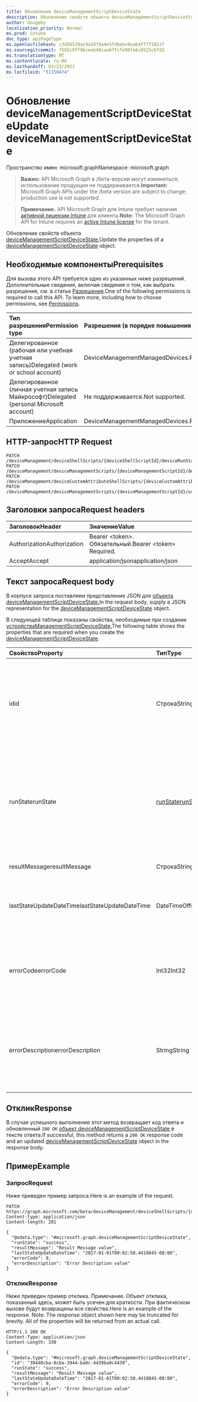 ```yaml
---
title: Обновление deviceManagementScriptDeviceState
description: Обновление свойств объекта deviceManagementScriptDeviceState.
author: dougeby
localization_priority: Normal
ms.prod: intune
doc_type: apiPageType
ms.openlocfilehash: c3d56539ac9a3d79a4e5fdbebc0eab4ff7f2823f
ms.sourcegitcommit: f592c9ff96ceeb40caa67fcfe90fe6c8525cb7d2
ms.translationtype: MT
ms.contentlocale: ru-RU
ms.lasthandoff: 03/23/2021
ms.locfileid: "51150474"
---
```

# <a name="update-devicemanagementscriptdevicestate"></a><span data-ttu-id="d8a5e-103">Обновление deviceManagementScriptDeviceState</span><span class="sxs-lookup"><span data-stu-id="d8a5e-103">Update deviceManagementScriptDeviceState</span></span>

<span data-ttu-id="d8a5e-104">Пространство имен: microsoft.graph</span><span class="sxs-lookup"><span data-stu-id="d8a5e-104">Namespace: microsoft.graph</span></span>

> <span data-ttu-id="d8a5e-105">**Важно:** API Microsoft Graph в /бета-версии могут изменяться; использование продукции не поддерживается.</span><span class="sxs-lookup"><span data-stu-id="d8a5e-105">**Important:** Microsoft Graph APIs under the /beta version are subject to change; production use is not supported.</span></span>

> <span data-ttu-id="d8a5e-106">**Примечание.** API Microsoft Graph для Intune требует наличия [активной лицензии Intune](https://go.microsoft.com/fwlink/?linkid=839381) для клиента.</span><span class="sxs-lookup"><span data-stu-id="d8a5e-106">**Note:** The Microsoft Graph API for Intune requires an [active Intune license](https://go.microsoft.com/fwlink/?linkid=839381) for the tenant.</span></span>

<span data-ttu-id="d8a5e-107">Обновление свойств объекта [deviceManagementScriptDeviceState.](../resources/intune-devices-devicemanagementscriptdevicestate.md)</span><span class="sxs-lookup"><span data-stu-id="d8a5e-107">Update the properties of a [deviceManagementScriptDeviceState](../resources/intune-devices-devicemanagementscriptdevicestate.md) object.</span></span>

## <a name="prerequisites"></a><span data-ttu-id="d8a5e-108">Необходимые компоненты</span><span class="sxs-lookup"><span data-stu-id="d8a5e-108">Prerequisites</span></span>
<span data-ttu-id="d8a5e-p101">Для вызова этого API требуется одно из указанных ниже разрешений. Дополнительные сведения, включая сведения о том, как выбрать разрешения, см. в статье [Разрешения](/graph/permissions-reference).</span><span class="sxs-lookup"><span data-stu-id="d8a5e-p101">One of the following permissions is required to call this API. To learn more, including how to choose permissions, see [Permissions](/graph/permissions-reference).</span></span>

|<span data-ttu-id="d8a5e-111">Тип разрешения</span><span class="sxs-lookup"><span data-stu-id="d8a5e-111">Permission type</span></span>|<span data-ttu-id="d8a5e-112">Разрешения (в порядке повышения привилегий)</span><span class="sxs-lookup"><span data-stu-id="d8a5e-112">Permissions (from least to most privileged)</span></span>|
|:---|:---|
|<span data-ttu-id="d8a5e-113">Делегированное (рабочая или учебная учетная запись)</span><span class="sxs-lookup"><span data-stu-id="d8a5e-113">Delegated (work or school account)</span></span>|<span data-ttu-id="d8a5e-114">DeviceManagementManagedDevices.ReadWrite.All</span><span class="sxs-lookup"><span data-stu-id="d8a5e-114">DeviceManagementManagedDevices.ReadWrite.All</span></span>|
|<span data-ttu-id="d8a5e-115">Делегированное (личная учетная запись Майкрософт)</span><span class="sxs-lookup"><span data-stu-id="d8a5e-115">Delegated (personal Microsoft account)</span></span>|<span data-ttu-id="d8a5e-116">Не поддерживается.</span><span class="sxs-lookup"><span data-stu-id="d8a5e-116">Not supported.</span></span>|
|<span data-ttu-id="d8a5e-117">Приложение</span><span class="sxs-lookup"><span data-stu-id="d8a5e-117">Application</span></span>|<span data-ttu-id="d8a5e-118">DeviceManagementManagedDevices.ReadWrite.All</span><span class="sxs-lookup"><span data-stu-id="d8a5e-118">DeviceManagementManagedDevices.ReadWrite.All</span></span>|

## <a name="http-request"></a><span data-ttu-id="d8a5e-119">HTTP-запрос</span><span class="sxs-lookup"><span data-stu-id="d8a5e-119">HTTP Request</span></span>
<!-- {
  "blockType": "ignored"
}
-->
``` http
PATCH /deviceManagement/deviceShellScripts/{deviceShellScriptId}/deviceRunStates/{deviceManagementScriptDeviceStateId}
PATCH /deviceManagement/deviceManagementScripts/{deviceManagementScriptId}/deviceRunStates/{deviceManagementScriptDeviceStateId}
PATCH /deviceManagement/deviceCustomAttributeShellScripts/{deviceCustomAttributeShellScriptId}/deviceRunStates/{deviceManagementScriptDeviceStateId}
PATCH /deviceManagement/deviceManagementScripts/{deviceManagementScriptId}/userRunStates/{deviceManagementScriptUserStateId}/deviceRunStates/{deviceManagementScriptDeviceStateId}
```

## <a name="request-headers"></a><span data-ttu-id="d8a5e-120">Заголовки запроса</span><span class="sxs-lookup"><span data-stu-id="d8a5e-120">Request headers</span></span>
|<span data-ttu-id="d8a5e-121">Заголовок</span><span class="sxs-lookup"><span data-stu-id="d8a5e-121">Header</span></span>|<span data-ttu-id="d8a5e-122">Значение</span><span class="sxs-lookup"><span data-stu-id="d8a5e-122">Value</span></span>|
|:---|:---|
|<span data-ttu-id="d8a5e-123">Authorization</span><span class="sxs-lookup"><span data-stu-id="d8a5e-123">Authorization</span></span>|<span data-ttu-id="d8a5e-124">Bearer &lt;token&gt;. Обязательный.</span><span class="sxs-lookup"><span data-stu-id="d8a5e-124">Bearer &lt;token&gt; Required.</span></span>|
|<span data-ttu-id="d8a5e-125">Accept</span><span class="sxs-lookup"><span data-stu-id="d8a5e-125">Accept</span></span>|<span data-ttu-id="d8a5e-126">application/json</span><span class="sxs-lookup"><span data-stu-id="d8a5e-126">application/json</span></span>|

## <a name="request-body"></a><span data-ttu-id="d8a5e-127">Текст запроса</span><span class="sxs-lookup"><span data-stu-id="d8a5e-127">Request body</span></span>
<span data-ttu-id="d8a5e-128">В корпусе запроса поставляем представление JSON для [объекта deviceManagementScriptDeviceState.](../resources/intune-devices-devicemanagementscriptdevicestate.md)</span><span class="sxs-lookup"><span data-stu-id="d8a5e-128">In the request body, supply a JSON representation for the [deviceManagementScriptDeviceState](../resources/intune-devices-devicemanagementscriptdevicestate.md) object.</span></span>

<span data-ttu-id="d8a5e-129">В следующей таблице показаны свойства, необходимые при создании [устройстваManagementScriptDeviceState.](../resources/intune-devices-devicemanagementscriptdevicestate.md)</span><span class="sxs-lookup"><span data-stu-id="d8a5e-129">The following table shows the properties that are required when you create the [deviceManagementScriptDeviceState](../resources/intune-devices-devicemanagementscriptdevicestate.md).</span></span>

|<span data-ttu-id="d8a5e-130">Свойство</span><span class="sxs-lookup"><span data-stu-id="d8a5e-130">Property</span></span>|<span data-ttu-id="d8a5e-131">Тип</span><span class="sxs-lookup"><span data-stu-id="d8a5e-131">Type</span></span>|<span data-ttu-id="d8a5e-132">Описание</span><span class="sxs-lookup"><span data-stu-id="d8a5e-132">Description</span></span>|
|:---|:---|:---|
|<span data-ttu-id="d8a5e-133">id</span><span class="sxs-lookup"><span data-stu-id="d8a5e-133">id</span></span>|<span data-ttu-id="d8a5e-134">Строка</span><span class="sxs-lookup"><span data-stu-id="d8a5e-134">String</span></span>|<span data-ttu-id="d8a5e-135">Ключ объекта состояния скрипта устройства управления устройствами.</span><span class="sxs-lookup"><span data-stu-id="d8a5e-135">Key of the device management script device state entity.</span></span> <span data-ttu-id="d8a5e-136">Это свойство доступно только для чтения.</span><span class="sxs-lookup"><span data-stu-id="d8a5e-136">This property is read-only.</span></span>|
|<span data-ttu-id="d8a5e-137">runState</span><span class="sxs-lookup"><span data-stu-id="d8a5e-137">runState</span></span>|[<span data-ttu-id="d8a5e-138">runState</span><span class="sxs-lookup"><span data-stu-id="d8a5e-138">runState</span></span>](../resources/intune-shared-runstate.md)|<span data-ttu-id="d8a5e-139">Состояние последнего запуска сценария управления устройствами.</span><span class="sxs-lookup"><span data-stu-id="d8a5e-139">State of latest run of the device management script.</span></span> <span data-ttu-id="d8a5e-140">Возможные значения: `unknown`, `success`, `fail`, `scriptError`, `pending`, `notApplicable`.</span><span class="sxs-lookup"><span data-stu-id="d8a5e-140">Possible values are: `unknown`, `success`, `fail`, `scriptError`, `pending`, `notApplicable`.</span></span>|
|<span data-ttu-id="d8a5e-141">resultMessage</span><span class="sxs-lookup"><span data-stu-id="d8a5e-141">resultMessage</span></span>|<span data-ttu-id="d8a5e-142">Строка</span><span class="sxs-lookup"><span data-stu-id="d8a5e-142">String</span></span>|<span data-ttu-id="d8a5e-143">Сведения о выходе выполнения.</span><span class="sxs-lookup"><span data-stu-id="d8a5e-143">Details of execution output.</span></span>|
|<span data-ttu-id="d8a5e-144">lastStateUpdateDateTime</span><span class="sxs-lookup"><span data-stu-id="d8a5e-144">lastStateUpdateDateTime</span></span>|<span data-ttu-id="d8a5e-145">DateTimeOffset</span><span class="sxs-lookup"><span data-stu-id="d8a5e-145">DateTimeOffset</span></span>|<span data-ttu-id="d8a5e-146">Последний раз, когда выполняется скрипт управления устройствами.</span><span class="sxs-lookup"><span data-stu-id="d8a5e-146">Latest time the device management script executes.</span></span>|
|<span data-ttu-id="d8a5e-147">errorCode</span><span class="sxs-lookup"><span data-stu-id="d8a5e-147">errorCode</span></span>|<span data-ttu-id="d8a5e-148">Int32</span><span class="sxs-lookup"><span data-stu-id="d8a5e-148">Int32</span></span>|<span data-ttu-id="d8a5e-149">Код ошибки, соответствующий ошибочному исполнению сценария управления устройствами.</span><span class="sxs-lookup"><span data-stu-id="d8a5e-149">Error code corresponding to erroneous execution of the device management script.</span></span>|
|<span data-ttu-id="d8a5e-150">errorDescription</span><span class="sxs-lookup"><span data-stu-id="d8a5e-150">errorDescription</span></span>|<span data-ttu-id="d8a5e-151">String</span><span class="sxs-lookup"><span data-stu-id="d8a5e-151">String</span></span>|<span data-ttu-id="d8a5e-152">Описание ошибки, соответствующее ошибочному исполнению сценария управления устройствами.</span><span class="sxs-lookup"><span data-stu-id="d8a5e-152">Error description corresponding to erroneous execution of the device management script.</span></span>|



## <a name="response"></a><span data-ttu-id="d8a5e-153">Отклик</span><span class="sxs-lookup"><span data-stu-id="d8a5e-153">Response</span></span>
<span data-ttu-id="d8a5e-154">В случае успешного выполнения этот метод возвращает код ответа и обновленный `200 OK` [объект deviceManagementScriptDeviceState](../resources/intune-devices-devicemanagementscriptdevicestate.md) в тексте ответа.</span><span class="sxs-lookup"><span data-stu-id="d8a5e-154">If successful, this method returns a `200 OK` response code and an updated [deviceManagementScriptDeviceState](../resources/intune-devices-devicemanagementscriptdevicestate.md) object in the response body.</span></span>

## <a name="example"></a><span data-ttu-id="d8a5e-155">Пример</span><span class="sxs-lookup"><span data-stu-id="d8a5e-155">Example</span></span>

### <a name="request"></a><span data-ttu-id="d8a5e-156">Запрос</span><span class="sxs-lookup"><span data-stu-id="d8a5e-156">Request</span></span>
<span data-ttu-id="d8a5e-157">Ниже приведен пример запроса.</span><span class="sxs-lookup"><span data-stu-id="d8a5e-157">Here is an example of the request.</span></span>
``` http
PATCH https://graph.microsoft.com/beta/deviceManagement/deviceShellScripts/{deviceShellScriptId}/deviceRunStates/{deviceManagementScriptDeviceStateId}
Content-type: application/json
Content-length: 281

{
  "@odata.type": "#microsoft.graph.deviceManagementScriptDeviceState",
  "runState": "success",
  "resultMessage": "Result Message value",
  "lastStateUpdateDateTime": "2017-01-01T00:02:58.4418045-08:00",
  "errorCode": 9,
  "errorDescription": "Error Description value"
}
```

### <a name="response"></a><span data-ttu-id="d8a5e-158">Отклик</span><span class="sxs-lookup"><span data-stu-id="d8a5e-158">Response</span></span>
<span data-ttu-id="d8a5e-p104">Ниже приведен пример отклика. Примечание. Объект отклика, показанный здесь, может быть усечен для краткости. При фактическом вызове будут возвращены все свойства.</span><span class="sxs-lookup"><span data-stu-id="d8a5e-p104">Here is an example of the response. Note: The response object shown here may be truncated for brevity. All of the properties will be returned from an actual call.</span></span>
``` http
HTTP/1.1 200 OK
Content-Type: application/json
Content-Length: 330

{
  "@odata.type": "#microsoft.graph.deviceManagementScriptDeviceState",
  "id": "39440cba-0cba-3944-ba0c-4439ba0c4439",
  "runState": "success",
  "resultMessage": "Result Message value",
  "lastStateUpdateDateTime": "2017-01-01T00:02:58.4418045-08:00",
  "errorCode": 9,
  "errorDescription": "Error Description value"
}
```




